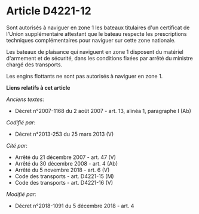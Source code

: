 # Article D4221-12

Sont autorisés à naviguer en zone 1 les bateaux titulaires d'un certificat de l'Union supplémentaire attestant que le bateau
respecte les prescriptions techniques complémentaires pour naviguer sur cette zone nationale.

Les bateaux de plaisance qui naviguent en zone 1 disposent du matériel d'armement et de sécurité, dans les conditions fixées
par arrêté du ministre chargé des transports.

Les engins flottants ne sont pas autorisés à naviguer en zone 1.

**Liens relatifs à cet article**

_Anciens textes_:

  - Décret n°2007-1168 du 2 août 2007 - art. 13, alinéa 1, paragraphe I (Ab)

_Codifié par_:

  - Décret n°2013-253 du 25 mars 2013 (V)

_Cité par_:

  - Arrêté du 21 décembre 2007 - art. 47 (V)
  - Arrêté du 30 décembre 2008 - art. 4 (Ab)
  - Arrêté du 5 novembre 2018 - art. 6 (V)
  - Code des transports - art. D4221-15 (M)
  - Code des transports - art. D4221-16 (V)

_Modifié par_:

  - Décret n°2018-1091 du 5 décembre 2018 - art. 4
